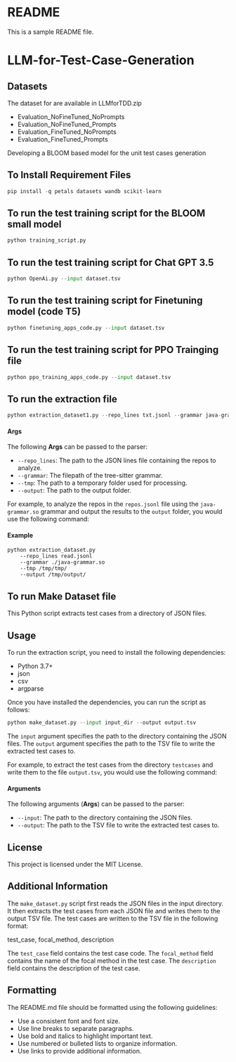 # README

This is a sample README file.

# LLM-for-Test-Case-Generation

## Datasets

The dataset for are available in LLMforTDD.zip
* Evaluation_NoFineTuned_NoPrompts
* Evaluation_NoFineTuned_Prompts
* Evaluation_FineTuned_NoPrompts
* Evaluation_FineTuned_Prompts

Developing a BLOOM based model for the unit test cases generation

## To Install Requirement Files

```python
pip install -q petals datasets wandb scikit-learn
```

## To run the test training script for the BLOOM small model
```python
python training_script.py
```

## To run the test training script for Chat GPT 3.5 

```python
python OpenAi.py --input dataset.tsv
```

## To run the test training script for Finetuning model (code T5)

```python
python finetuning_apps_code.py --input dataset.tsv
```

## To run the test training script for PPO Trainging file

```python
python ppo_training_apps_code.py --input dataset.tsv
```


## To run the extraction file

```python
python extraction_dataset1.py --repo_lines txt.jsonl --grammar java-grammar.so --tmp /tmp/tmp --output /tmp/output1/

```

#### Args

The following **Args** can be passed to the parser:

* `--repo_lines`: The path to the JSON lines file containing the repos to analyze.
* `--grammar`: The filepath of the tree-sitter grammar.
* `--tmp`: The path to a temporary folder used for processing.
* `--output`: The path to the output folder.

For example, to analyze the repos in the `repos.jsonl` file using the `java-grammar.so` grammar and output the results to the `output` folder, you would use the following command:

#### Example

```
python extraction_dataset.py
    --repo_lines read.jsonl
    --grammar ./java-grammar.so
    --tmp /tmp/tmp/
    --output /tmp/output/
```

## To run Make Dataset file

This Python script extracts test cases from a directory of JSON files.

## Usage

To run the extraction script, you need to install the following dependencies:

* Python 3.7+
* json
* csv
* argparse

Once you have installed the dependencies, you can run the script as follows:


```python
python make_dataset.py --input input_dir --output output.tsv
```




The `input` argument specifies the path to the directory containing the JSON files. The `output` argument specifies the path to the TSV file to write the extracted test cases to.

For example, to extract the test cases from the directory `testcases` and write them to the file `output.tsv`, you would use the following command:


#### Arguments

The following arguments (**Args**) can be passed to the parser:

* `--input`: The path to the directory containing the JSON files.
* `--output`: The path to the TSV file to write the extracted test cases to.

## License

This project is licensed under the MIT License.


## Additional Information

The `make_dataset.py` script first reads the JSON files in the input directory. It then extracts the test cases from each JSON file and writes them to the output TSV file. The test cases are written to the TSV file in the following format:



test_case, focal_method, description



The `test_case` field contains the test case code. The `focal_method` field contains the name of the focal method in the test case. The `description` field contains the description of the test case.

## Formatting

The README.md file should be formatted using the following guidelines:

* Use a consistent font and font size.
* Use line breaks to separate paragraphs.
* Use bold and italics to highlight important text.
* Use numbered or bulleted lists to organize information.
* Use links to provide additional information.
